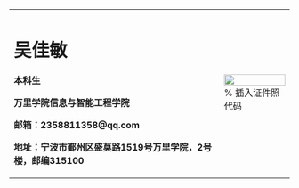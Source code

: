 <table border="0">
  <tr>
    <td width="75%">
      <h1>吴佳敏</h1>
      <p><b>本科生</b></p>
      <p><b>万里学院信息与智能工程学院</b></p>
      <p><b>邮箱：2358811358@qq.com</b></p>
      <p><b>地址：宁波市鄞州区盛莫路1519号万里学院，2号楼，邮编315100</b></p>
    </td>
    <td width="25%">
      <img src="/zhengjianzhao.jpg" width="100%">      % 插入证件照代码
    </td>
  </tr>
</table>
